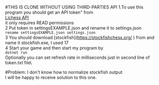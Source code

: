 #THIS IS CLONE WITHOUT USING THIRD-PARTIES API
1.To use this program you should get an API token" from\
[Lichess API](https://lichess.org/account/oauth/token)\
it only requires READ permissions\
2 Put token in settingsEXAMPLE.json and rename it to settings.json\
`rename settingsEXAMPLE.json settings.json`\
3 You should download [stockfish](https://stockfishchess.org/ \) from and name it stockfish.exe, I used 17 \
4 Start your game and then start my program by\
`dotnet run`\
Optionally you can set refresh rate in milliseconds just in second line of token.txt file\


#Problem:
I don't know how to normalize stockfish output\
I will be happy to receive solution to this one.
